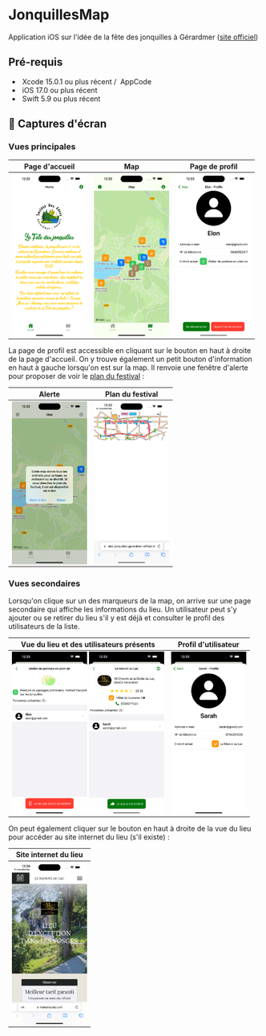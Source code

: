 # JonquillesMap
Application iOS sur l'idée de la fête des jonquilles à Gérardmer ([site officiel](https://www.fete-des-jonquilles-gerardmer-officiel.fr/))

## Pré-requis
- <img src="https://developer.apple.com/assets/elements/icons/xcode-12/xcode-12-96x96_2x.png" width="20" alt="" align="center"> Xcode 15.0.1 ou plus récent / <img src="https://upload.wikimedia.org/wikipedia/commons/d/df/AppCode_Icon.png" height="20" alt="" align="center"> AppCode
- <img src="https://upload.wikimedia.org/wikipedia/commons/9/96/IOS_17_logo.png" width="20" alt="" align="center"> iOS 17.0 ou plus récent
- <img src="https://cdn-icons-png.flaticon.com/512/732/732250.png" width="20" alt="" align="center"> Swift 5.9 ou plus récent

## 📱 Captures d'écran
### Vues principales
|                            Page d'accueil                            |                                   Map                                   |                               Page de profil                                |
|:--------------------------------------------------------------------:|:-----------------------------------------------------------------------:|:---------------------------------------------------------------------------:|
| <img src="./Screenshots/Home.png" width="150" alt="" align="center"> | <img src="./Screenshots/MapView.png" width="150" alt="" align="center"> | <img src="./Screenshots/ProfileView.png" width="150" alt="" align="center"> |

La page de profil est accessible en cliquant sur le bouton en haut à droite de la page d'accueil.
On y trouve également un petit bouton d'information en haut à gauche lorsqu'on est sur la map. Il renvoie une fenêtre d'alerte pour proposer de voir le [plan du festival](https://www.fete-des-jonquilles-gerardmer-officiel.fr/wp-content/uploads/2022/08/220804-Base-vierge-plan-corso-6.png) :

|                                 Alerte                                  |                                 Plan du festival                                  |
|:-----------------------------------------------------------------------:|:---------------------------------------------------------------------------------:|
| <img src="./Screenshots/InfoMap.png" width="150" alt="" align="center"> | <img src="./Screenshots/PlanFestivalInWeb.png" width="150" alt="" align="center"> |

### Vues secondaires
Lorsqu'on clique sur un des marqueurs de la map, on arrive sur une page secondaire qui affiche les informations du lieu. Un utilisateur peut s'y ajouter ou se retirer du lieu s'il y est déjà et consulter le profil des utilisateurs de la liste. 

|                                                                   Vue du lieu et des utilisateurs présents                                                                   |     Profil d'utilisateur      |
|:----------------------------------------------------------------------------------------------------------------------------------------------------------------------------:|:-----------------------------:|
| <img src="./Screenshots/PlaceDetailWithUser.png" width="150" alt="" align="center"> <img src="./Screenshots/PlaceDetailWithOtherUser.png" width="150" alt="" align="center"> | <img src="./Screenshots/OtherProfileView.png" width="150" alt="" align="center"> |

On peut également cliquer sur le bouton en haut à droite de la vue du lieu pour accéder au site internet du lieu (s'il existe) :

|                                   Site internet du lieu                                    |
|:------------------------------------------------------------------------------------------:|
| <img src="./Screenshots/WebsiteEvent.png" width="150" alt="" align="center"> |